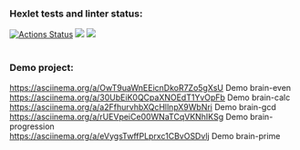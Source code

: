 ### Hexlet tests and linter status:
[![Actions Status](https://github.com/ivan-shumilin/python-project-lvl1/workflows/hexlet-check/badge.svg)](https://github.com/ivan-shumilin/python-project-lvl1/actions)
<a href="https://codeclimate.com/github/codeclimate/codeclimate/maintainability"><img src="https://api.codeclimate.com/v1/badges/a99a88d28ad37a79dbf6/maintainability" /></a>
<a href="https://codeclimate.com/github/codeclimate/codeclimate/test_coverage"><img src="https://api.codeclimate.com/v1/badges/a99a88d28ad37a79dbf6/test_coverage" /></a>
<br>
<br>
### Demo project:
https://asciinema.org/a/OwT9uaWnEEicnDkoR7Zo5gXsU Demo brain-even<br>
https://asciinema.org/a/30UbEiK0QCpaXNOEdT1YvOpFb Demo brain-calc<br>
https://asciinema.org/a/a2FfhurvhbXQcHllnpX9WbNri Demo brain-gcd<br>
https://asciinema.org/a/rUEVpeiCe00WNaTCqVKNhIKSg Demo brain-progression<br>
https://asciinema.org/a/eVygsTwffPLprxc1CBvOSDvlj Demo brain-prime<br> 
